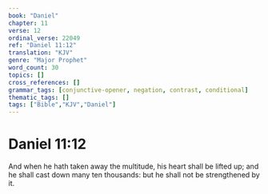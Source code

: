 ```yaml
---
book: "Daniel"
chapter: 11
verse: 12
ordinal_verse: 22049
ref: "Daniel 11:12"
translation: "KJV"
genre: "Major Prophet"
word_count: 30
topics: []
cross_references: []
grammar_tags: [conjunctive-opener, negation, contrast, conditional]
thematic_tags: []
tags: ["Bible","KJV","Daniel"]
---
```


# Daniel 11:12

And when he hath taken away the multitude, his heart shall be lifted up; and he shall cast down many ten thousands: but he shall not be strengthened by it.
